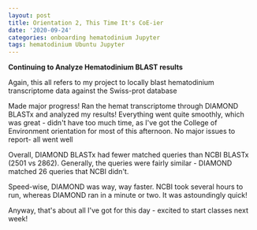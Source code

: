 ```yaml
---
layout: post
title: Orientation 2, This Time It's CoE-ier
date: '2020-09-24'
categories: onboarding hematodinium Jupyter
tags: hematodinium Ubuntu Jupyter
---
```


**Continuing to Analyze Hematodinium BLAST results**

Again, this all refers to my project to locally blast hematodinium transcriptome data against the Swiss-prot database 

Made major progress! Ran the hemat transcriptome through DIAMOND BLASTx and analyzed my results! Everything went quite smoothly, which was great - didn't have too much time, as I've got the College of Environment orientation for most of this afternoon. No major issues to report- all went well

Overall, DIAMOND BLASTx had fewer matched queries than NCBI BLASTx (2501 vs 2862). Generally, the queries were fairly similar - DIAMOND matched 26 queries that NCBI didn't.

Speed-wise, DIAMOND was way, way faster. NCBI took several hours to run, whereas DIAMOND ran in a minute or two. It was astoundingly quick! 

Anyway, that's about all I've got for this day - excited to start classes next week!